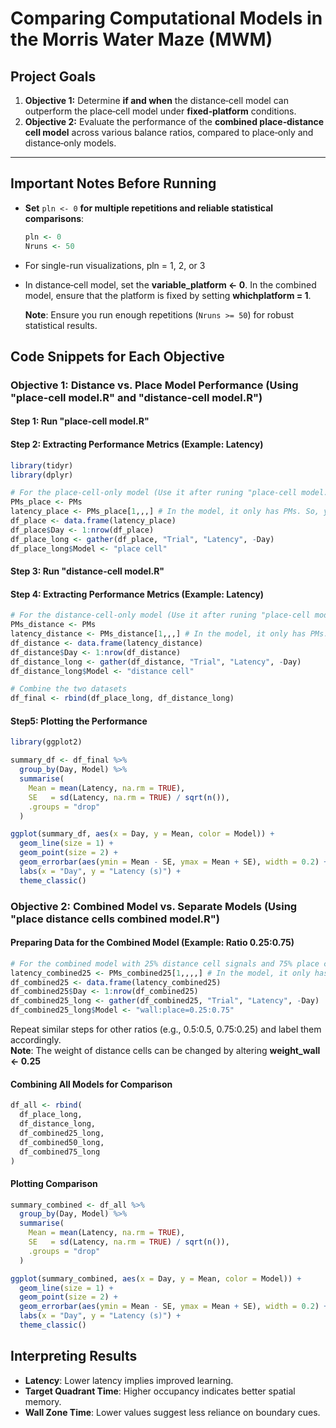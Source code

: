 # Comparing Computational Models in the Morris Water Maze (MWM)

## Project Goals

1. **Objective 1:** Determine **if and when** the distance‐cell model can outperform the place‐cell model under **fixed‐platform** conditions.  
2. **Objective 2:** Evaluate the performance of the **combined place‐distance cell model** across various balance ratios, compared to place‐only and distance‐only models.

---

## Important Notes Before Running

- **Set** `pln <- 0` **for multiple repetitions and reliable statistical comparisons**:
  ```r
  pln <- 0
  Nruns <- 50
  ```
- For single-run visualizations, pln = 1, 2, or 3
- In distance‐cell model, set the **variable_platform <- 0**. In the combined model, ensure that the platform is fixed by setting **whichplatform = 1**.


  **Note**: Ensure you run enough repetitions (`Nruns >= 50`) for robust statistical results.

## Code Snippets for Each Objective

### Objective 1: Distance vs. Place Model Performance (Using "place-cell model.R" and "distance-cell model.R") 

#### Step 1: Run "place-cell model.R"
#### Step 2: Extracting Performance Metrics (Example: Latency)
```r
library(tidyr)
library(dplyr)

# For the place-cell-only model (Use it after runing "place-cell model.R")
PMs_place <- PMs
latency_place <- PMs_place[1,,,] # In the model, it only has PMs. So, you can use "PMs_place <- PMs" to store the data.
df_place <- data.frame(latency_place)
df_place$Day <- 1:nrow(df_place)
df_place_long <- gather(df_place, "Trial", "Latency", -Day)
df_place_long$Model <- "place cell"
```

#### Step 3: Run "distance-cell model.R"
#### Step 4: Extracting Performance Metrics (Example: Latency)
```r
# For the distance-cell-only model (Use it after runing "place-cell model.R")
PMs_distance <- PMs
latency_distance <- PMs_distance[1,,,] # In the model, it only has PMs. So, you can use "PMs_distance <- PMs" to store the data.
df_distance <- data.frame(latency_distance)
df_distance$Day <- 1:nrow(df_distance)
df_distance_long <- gather(df_distance, "Trial", "Latency", -Day)
df_distance_long$Model <- "distance cell"

# Combine the two datasets
df_final <- rbind(df_place_long, df_distance_long)
```

#### Step5: Plotting the Performance
```r
library(ggplot2)

summary_df <- df_final %>%
  group_by(Day, Model) %>%
  summarise(
    Mean = mean(Latency, na.rm = TRUE),
    SE   = sd(Latency, na.rm = TRUE) / sqrt(n()),
    .groups = "drop"
  )

ggplot(summary_df, aes(x = Day, y = Mean, color = Model)) +
  geom_line(size = 1) +
  geom_point(size = 2) +
  geom_errorbar(aes(ymin = Mean - SE, ymax = Mean + SE), width = 0.2) +
  labs(x = "Day", y = "Latency (s)") +
  theme_classic()
```

### Objective 2: Combined Model vs. Separate Models (Using "place distance cells combined model.R") 

#### Preparing Data for the Combined Model (Example: Ratio 0.25:0.75)

```r
# For the combined model with 25% distance cell signals and 75% place cell signals:
latency_combined25 <- PMs_combined25[1,,,,] # In the model, it only has PMs. So, you can use PMs_combined25 <- PMs to store the data.
df_combined25 <- data.frame(latency_combined25)
df_combined25$Day <- 1:nrow(df_combined25)
df_combined25_long <- gather(df_combined25, "Trial", "Latency", -Day)
df_combined25_long$Model <- "wall:place=0.25:0.75"
```
Repeat similar steps for other ratios (e.g., 0.5:0.5, 0.75:0.25) and label them accordingly.  
**Note**: The weight of distance cells can be changed by altering **weight_wall <- 0.25**

#### Combining All Models for Comparison

```r
df_all <- rbind(
  df_place_long,
  df_distance_long,
  df_combined25_long,
  df_combined50_long,
  df_combined75_long
)
```

#### Plotting Comparison

```r
summary_combined <- df_all %>%
  group_by(Day, Model) %>%
  summarise(
    Mean = mean(Latency, na.rm = TRUE),
    SE   = sd(Latency, na.rm = TRUE) / sqrt(n()),
    .groups = "drop"
  )

ggplot(summary_combined, aes(x = Day, y = Mean, color = Model)) +
  geom_line(size = 1) +
  geom_point(size = 2) +
  geom_errorbar(aes(ymin = Mean - SE, ymax = Mean + SE), width = 0.2) +
  labs(x = "Day", y = "Latency (s)") +
  theme_classic()
```
## Interpreting Results

- **Latency**: Lower latency implies improved learning.
- **Target Quadrant Time**: Higher occupancy indicates better spatial memory.
- **Wall Zone Time**: Lower values suggest less reliance on boundary cues.
